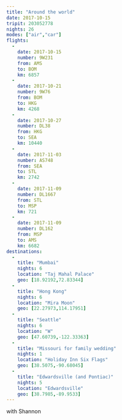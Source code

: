 ```yaml
---
title: "Around the world"
date: 2017-10-15
tripit: 203052778
nights: 26
modes: ["air","car"]
flights:
  -
    date: 2017-10-15
    number: 9W231
    from: AMS
    to: BOM
    km: 6857
  -
    date: 2017-10-21
    number: 9W76
    from: BOM
    to: HKG
    km: 4268
  -
    date: 2017-10-27
    number: DL38
    from: HKG
    to: SEA
    km: 10440
  -
    date: 2017-11-03
    number: AS748
    from: SEA
    to: STL
    km: 2742
  -
    date: 2017-11-09
    number: DL1667
    from: STL
    to: MSP
    km: 721
  -
    date: 2017-11-09
    number: DL162
    from: MSP
    to: AMS
    km: 6682
destinations:
  -
    title: "Mumbai"
    nights: 6
    location: "Taj Mahal Palace"
    geo: [18.92192,72.83344]
  -
    title: "Hong Kong"
    nights: 6
    location: "Mira Moon"
    geo: [22.27973,114.17951]
  -
    title: "Seattle"
    nights: 6
    location: "W"
    geo: [47.60739,-122.33363]
  -
    title: "Missouri for family wedding"
    nights: 1
    location: "Holiday Inn Six Flags"
    geo: [38.5075,-90.68045]
  -
    title: "Edwardsville (and Pontiac)"
    nights: 5
    location: "Edwardsville"
    geo: [38.7985,-89.9533]
---
```


with Shannon
